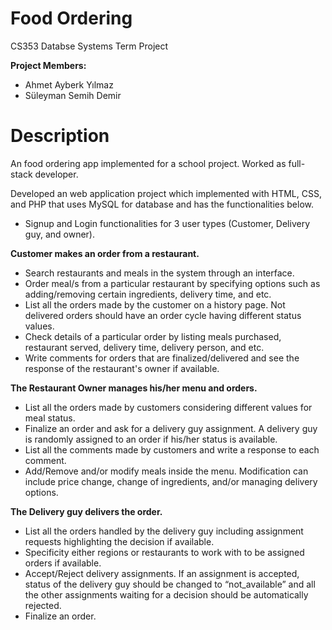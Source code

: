 # Food Ordering
CS353 Databse Systems Term Project

**Project Members:**
  - Ahmet Ayberk Yılmaz
  - Süleyman Semih Demir

# Description
An food ordering app implemented for a school project. Worked as full-stack developer.

Developed an web application project which implemented with HTML, CSS, and PHP that uses MySQL for database and has the functionalities below.

  - Signup and Login functionalities for 3 user types (Customer, Delivery guy, and owner).

**Customer makes an order from a restaurant.**
  - Search restaurants and meals in the system through an interface.
  - Order meal/s from a particular restaurant by specifying options such as
adding/removing certain ingredients, delivery time, and etc.
  - List all the orders made by the customer on a history page. Not delivered orders
should have an order cycle having different status values.
  - Check details of a particular order by listing meals purchased, restaurant served,
delivery time, delivery person, and etc.
  - Write comments for orders that are finalized/delivered and see the response of the
restaurant's owner if available.

**The Restaurant Owner manages his/her menu and orders.**
  - List all the orders made by customers considering different values for meal status.
  - Finalize an order and ask for a delivery guy assignment. A delivery guy is
randomly assigned to an order if his/her status is available.
  - List all the comments made by customers and write a response to each comment.
  - Add/Remove and/or modify meals inside the menu. Modification can include
price change, change of ingredients, and/or managing delivery options.

**The Delivery guy delivers the order.**
  - List all the orders handled by the delivery guy including assignment requests
highlighting the decision if available.
  - Specificity either regions or restaurants to work with to be assigned orders if
available.
  - Accept/Reject delivery assignments. If an assignment is accepted, status of the
delivery guy should be changed to “not_available” and all the other assignments
waiting for a decision should be automatically rejected.
  - Finalize an order.

